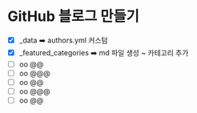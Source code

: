 # GitHub 블로그 만들기
- [x] _data ➡️ authors.yml 커스텀 
- [x] _featured_categories ➡️ md 파일 생성 ~ 카테고리 추가
- [ ] oo @@
- [ ] oo @@@
- [ ] oo @@
- [ ] oo @@@
- [ ] oo @@
